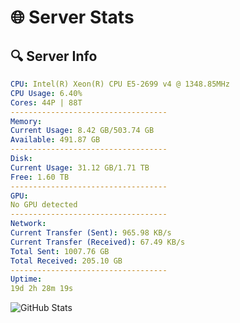 # 🌐 Server Stats
## 🔍 Server Info
```yaml
CPU: Intel(R) Xeon(R) CPU E5-2699 v4 @ 1348.85MHz
CPU Usage: 6.40%
Cores: 44P | 88T
-----------------------------------
Memory:
Current Usage: 8.42 GB/503.74 GB
Available: 491.87 GB
-----------------------------------
Disk:
Current Usage: 31.12 GB/1.71 TB
Free: 1.60 TB
-----------------------------------
GPU:
No GPU detected
-----------------------------------
Network:
Current Transfer (Sent): 965.98 KB/s
Current Transfer (Received): 67.49 KB/s
Total Sent: 1007.76 GB
Total Received: 205.10 GB
-----------------------------------
Uptime:
19d 2h 28m 19s
```
![GitHub Stats](https://img.shields.io/badge/Updated-2025-05-08_19:37:07-blue)